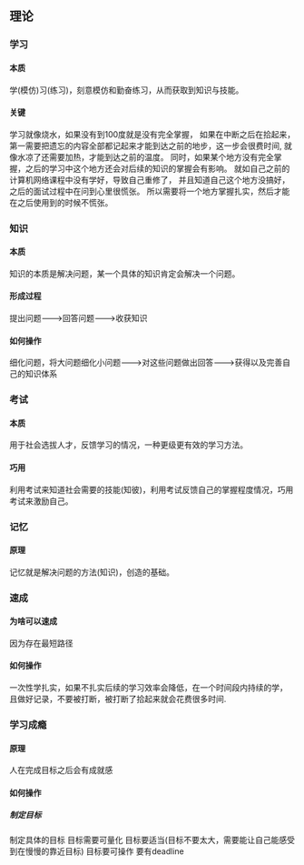 ## 理论
### 学习
#### 本质
学(模仿)习(练习)，刻意模仿和勤奋练习，从而获取到知识与技能。
#### 关键
学习就像烧水，如果没有到100度就是没有完全掌握，
如果在中断之后在拾起来，第一需要把遗忘的内容全部都记起来才能到达之前的地步，这一步会很费时间,
就像水凉了还需要加热，才能到达之前的温度。
同时，如果某个地方没有完全掌握，之后的学习中这个地方还会对后续的知识的掌握会有影响。
就如自己之前的计算机网络课程中没有学好，导致自己重修了，
并且知道自己这个地方没搞好，之后的面试过程中在问到心里很慌张。
所以需要将一个地方掌握扎实，然后才能在之后使用到的时候不慌张。
### 知识
#### 本质
知识的本质是解决问题，某一个具体的知识肯定会解决一个问题。
#### 形成过程
提出问题--->回答问题--->收获知识
#### 如何操作
细化问题，将大问题细化小问题--->对这些问题做出回答--->获得以及完善自己的知识体系
### 考试
#### 本质
用于社会选拔人才，反馈学习的情况，一种更级更有效的学习方法。
#### 巧用
利用考试来知道社会需要的技能(知彼)，利用考试反馈自己的掌握程度情况，巧用考试来激励自己。
### 记忆
#### 原理
记忆就是解决问题的方法(知识)，创造的基础。
### 速成
#### 为啥可以速成
因为存在最短路径
#### 如何操作
一次性学扎实，如果不扎实后续的学习效率会降低，在一个时间段内持续的学，
且做好记录，不要被打断，被打断了拾起来就会花费很多时间.
### 学习成瘾
#### 原理
人在完成目标之后会有成就感
#### 如何操作
##### 制定目标
制定具体的目标
目标需要可量化
目标要适当(目标不要太大，需要能让自己能感受到在慢慢的靠近目标)
目标要可操作
要有deadline